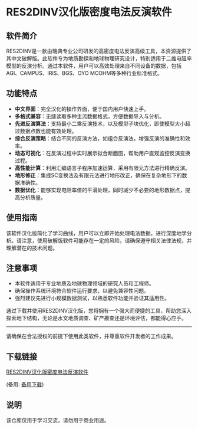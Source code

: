 # RES2DINV汉化版密度电法反演软件

## 软件简介
RES2DINV是一款由瑞典专业公司研发的高密度电法反演高级工具，本资源提供了其中文破解版。此软件专为地质勘探和地球物理研究设计，特别适用于二维电阻率模型的反演分析。通过本软件，用户可以高效处理来自不同设备的数据，包括AGI、CAMPUS、IRIS、BGS、OYO MCOHM等多种行业标准格式。

## 功能特点
- **中文界面**：完全汉化的操作界面，便于国内用户快速上手。
- **多格式兼容**：无缝读取多种主流数据格式，方便数据导入与分析。
- **先进反演算法**：支持最小二乘反演技术，以及模型子块优化，即使模型大小超过数据点数也能有效处理。
- **综合反演策略**：结合不同的反演方法，如组合反演法，增强反演的准确性和效率。
- **动态可视化**：在反演过程中实时展示拟合断面图，帮助用户直观监控反演变换过程。
- **高性能计算**：利用汇编语言子程序加速运算，采用有限元方法进行精确反演。
- **地形修正**：集成SC变换法及有限元法进行地形改正，确保在复杂地形下的数据准确性。
- **数据优化**：能够实现电阻率值的平滑处理，同时减少不必要的地形数据点，提高分析质量。

## 使用指南
该软件汉化版简化了学习曲线，用户可以立即开始处理电法数据，进行深度地学分析。请注意，使用破解版软件可能存在一定的风险，请确保遵守相关法律法规，并理解潜在的技术问题。

## 注意事项
- 本软件适用于专业地质及地球物理领域的研究人员和工程师。
- 确保操作系统环境符合软件运行要求，以避免兼容性问题。
- 强烈建议先进行小规模数据测试，以熟悉软件功能并验证其适用性。

通过下载并使用RES2DINV汉化版，您将拥有一个强大而便捷的工具，帮助您深入探索地下结构，无论是水文地质调查、矿产勘查还是环境评估，都能得心应手。

---

请确保在合法授权的前提下使用此类软件，并尊重软件开发者的工作成果。

## 下载链接
[RES2DINV汉化版密度电法反演软件](https://pan.quark.cn/s/0fcf95a0fa16) 

(备用: [备用下载](https://pan.baidu.com/s/1BP3Xey4r-wGJsTu8kHoG0g?pwd=1234))

## 说明

该仓库仅用于学习交流，请勿用于商业用途。
